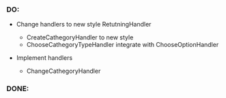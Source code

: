 ### DO:
- Change handlers to new style RetutningHandler
    - CreateCathegoryHandler to new style
    - ChooseCathegoryTypeHandler integrate with ChooseOptionHandler

- Implement handlers
    - ChangeCathegoryHandler

### DONE: